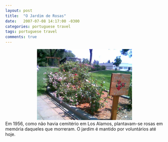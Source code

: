 ```yaml
---
layout: post
title:  "O Jardim de Rosas"
date:   2007-07-08 14:17:00 -0300
categories: portuguese travel
tags: portuguese travel
comments: true
---
```


<center><img  class="post-image" src="/images/rose_garden.jpg" style="width: 60%;" /></center>
Em 1956, como não havia cemitério em Los Alamos, plantavam-se rosas em memória daqueles que morreram. O jardim é mantido por voluntários até hoje.